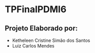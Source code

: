 # TPFinalPDMI6

## Projeto Elaborado por:
- Ketheleen Cristine Simão dos Santos 
- Luiz Carlos Mendes
